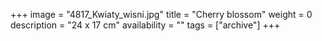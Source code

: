 +++
image = "4817_Kwiaty_wisni.jpg"
title = "Cherry blossom"
weight = 0
description = "24 x 17 cm"
availability = ""
tags = ["archive"]
+++
